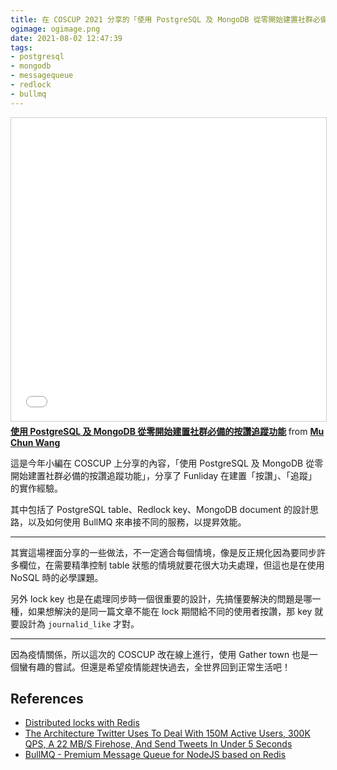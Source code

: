 ```yaml
---
title: 在 COSCUP 2021 分享的「使用 PostgreSQL 及 MongoDB 從零開始建置社群必備的按讚追蹤功能」
ogimage: ogimage.png
date: 2021-08-02 12:47:39
tags:
- postgresql
- mongodb
- messagequeue
- redlock
- bullmq
---
```


<iframe src="//www.slideshare.net/slideshow/embed_code/key/lxG1x0Au6S8pfU" width="595" height="485" frameborder="0" marginwidth="0" marginheight="0" scrolling="no" style="border:1px solid #CCC; border-width:1px; margin-bottom:5px; max-width: 100%;" allowfullscreen> </iframe> <div style="margin-bottom:5px"> <strong> <a href="//www.slideshare.net/kewang/postgresql-mongodb" title="使用 PostgreSQL 及 MongoDB 從零開始建置社群必備的按讚追蹤功能" target="_blank">使用 PostgreSQL 及 MongoDB 從零開始建置社群必備的按讚追蹤功能</a> </strong> from <strong><a href="https://www.slideshare.net/kewang" target="_blank">Mu Chun Wang</a></strong> </div>

這是今年小編在 COSCUP 上分享的內容，「使用 PostgreSQL 及 MongoDB 從零開始建置社群必備的按讚追蹤功能」，分享了 Funliday 在建置「按讚」、「追蹤」的實作經驗。

其中包括了 PostgreSQL table、Redlock key、MongoDB document 的設計思路，以及如何使用 BullMQ 來串接不同的服務，以提昇效能。

---

其實這場裡面分享的一些做法，不一定適合每個情境，像是反正規化因為要同步許多欄位，在需要精準控制 table 狀態的情境就要花很大功夫處理，但這也是在使用 NoSQL 時的必學課題。

另外 lock key 也是在處理同步時一個很重要的設計，先搞懂要解決的問題是哪一種，如果想解決的是同一篇文章不能在 lock 期間給不同的使用者按讚，那 key 就要設計為 `journalid_like` 才對。

---

因為疫情關係，所以這次的 COSCUP 改在線上進行，使用 Gather town 也是一個蠻有趣的嘗試。但還是希望疫情能趕快過去，全世界回到正常生活吧！

## References

* [Distributed locks with Redis](https://redis.io/topics/distlock)
* [The Architecture Twitter Uses To Deal With 150M Active Users, 300K QPS, A 22 MB/S Firehose, And Send Tweets In Under 5 Seconds](http://highscalability.com/blog/2013/7/8/the-architecture-twitter-uses-to-deal-with-150m-active-users.html)
* [BullMQ - Premium Message Queue for NodeJS based on Redis](https://github.com/taskforcesh/bullmq)